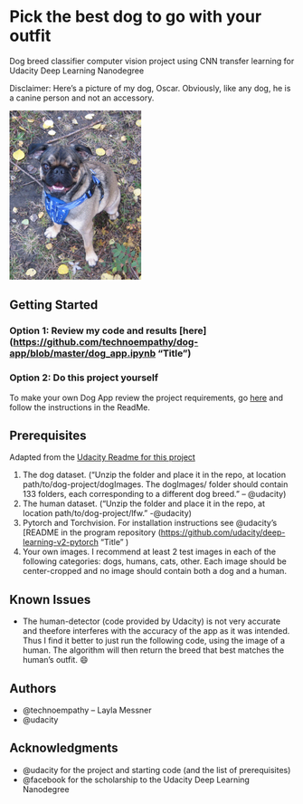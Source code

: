 # Pick the best dog to go with your outfit

Dog breed classifier computer vision project using CNN transfer learning for Udacity Deep Learning Nanodegree

Disclaimer: Here’s a picture of my dog, Oscar. Obviously, like any dog, he is a canine person and not an accessory.  

![My dog, Oscar is a Pug/Boston terrier](/Osc.jpg "Title")

## Getting Started
### Option 1: Review my code and results [here] (https://github.com/technoempathy/dog-app/blob/master/dog_app.ipynb “Title”)

### Option 2: Do this project yourself
To make your own Dog App review the project requirements, go [here](https://github.com/udacity/deep-learning-v2-pytorch "Title") and follow the instructions in the ReadMe.

## Prerequisites
Adapted from the [Udacity Readme for this project ](https://github.com/udacity/deep-learning-v2-pytorch "Title")
1.	The dog dataset. (“Unzip the folder and place it in the repo, at location path/to/dog-project/dogImages. The dogImages/ folder should contain 133 folders, each corresponding to a different dog breed.” – @udacity)
2.	The human dataset. (“Unzip the folder and place it in the repo, at location path/to/dog-project/lfw.” -@udacity) 
3.	Pytorch and Torchvision. For installation instructions see @udacity’s [README in the program repository (https://github.com/udacity/deep-learning-v2-pytorch “Title” )
4.	Your own images. I recommend at least 2 test images in each of the following categories: dogs, humans, cats, other. Each image should be center-cropped and no image should contain both a dog and a human.

## Known Issues
* The human-detector (code provided by Udacity) is not very accurate and theefore interferes with the accuracy of the app as it was intended. Thus I find it better to just run the following code, using the image of a human. The algorithm will then return the breed that best matches the human’s outfit. :smile:

## Authors
-	@technoempathy – Layla Messner 
-	@udacity

## Acknowledgments
-	@udacity for the project and starting code (and the list of prerequisites)
-	@facebook for the scholarship to the Udacity Deep Learning Nanodegree
